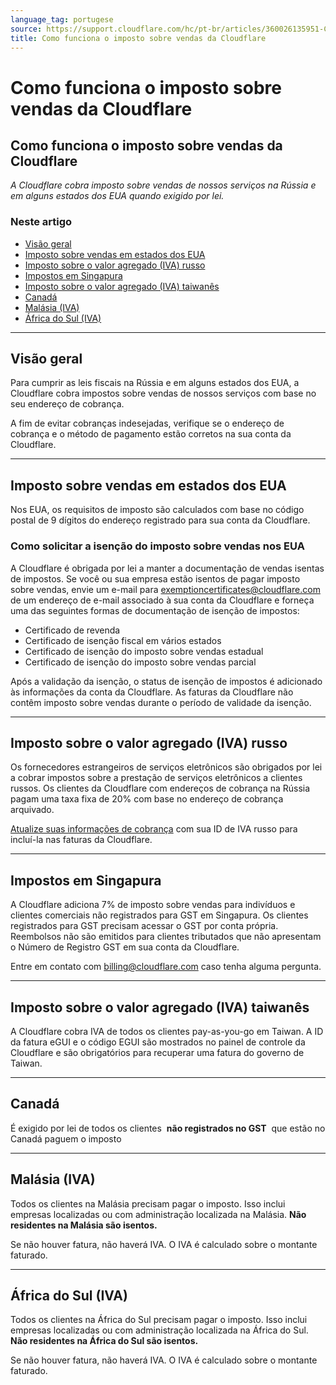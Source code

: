 ```yaml
---
language_tag: portugese
source: https://support.cloudflare.com/hc/pt-br/articles/360026135951-Como-funciona-o-imposto-sobre-vendas-da-Cloudflare
title: Como funciona o imposto sobre vendas da Cloudflare
---
```


# Como funciona o imposto sobre vendas da Cloudflare

## Como funciona o imposto sobre vendas da Cloudflare

_A Cloudflare cobra imposto sobre vendas de nossos serviços na Rússia e em alguns estados dos EUA quando exigido por lei._

### Neste artigo

-   [Visão geral](https://support.cloudflare.com/hc/pt-br/articles/360026135951-Como-funciona-o-imposto-sobre-vendas-da-Cloudflare#2m7RT6AI5qBkB0YWwioCRx)
-   [Imposto sobre vendas em estados dos EUA](https://support.cloudflare.com/hc/pt-br/articles/360026135951-Como-funciona-o-imposto-sobre-vendas-da-Cloudflare#2IBuAhhkbLxTr39W79THGy)
-   [Imposto sobre o valor agregado (IVA) russo](https://support.cloudflare.com/hc/pt-br/articles/360026135951-Como-funciona-o-imposto-sobre-vendas-da-Cloudflare#2oyOmMH4GOhfpEIWEZ6ETG)
-   [Impostos em Singapura](https://support.cloudflare.com/hc/pt-br/articles/360026135951-Como-funciona-o-imposto-sobre-vendas-da-Cloudflare#h_6rIxZ29oODYgA0QTsAFcdY)
-   [Imposto sobre o valor agregado (IVA) taiwanês](https://support.cloudflare.com/hc/pt-br/articles/360026135951-Como-funciona-o-imposto-sobre-vendas-da-Cloudflare#h_5zS6KgfWKKmApDRspDervs)
-   [Canadá](https://support.cloudflare.com/hc/pt-br/articles/360026135951-Como-funciona-o-imposto-sobre-vendas-da-Cloudflare#h_2g8xEPCRENGw1vHq2eqhxM)
-   [Malásia (IVA)](https://support.cloudflare.com/hc/pt-br/articles/360026135951-Como-funciona-o-imposto-sobre-vendas-da-Cloudflare#h_1XGrVKaJIcMmUJeTosjzfY)
-   [África do Sul (IVA)](https://support.cloudflare.com/hc/pt-br/articles/360026135951-Como-funciona-o-imposto-sobre-vendas-da-Cloudflare#h_2xoVLGAGGiTHeaDNhUbU0S)

___

## Visão geral

Para cumprir as leis fiscais na Rússia e em alguns estados dos EUA, a Cloudflare cobra impostos sobre vendas de nossos serviços com base no seu endereço de cobrança. 

A fim de evitar cobranças indesejadas, verifique se o endereço de cobrança e o método de pagamento estão corretos na sua conta da Cloudflare.

___

## Imposto sobre vendas em estados dos EUA

Nos EUA, os requisitos de imposto são calculados com base no código postal de 9 dígitos do endereço registrado para sua conta da Cloudflare.

### Como solicitar a isenção do imposto sobre vendas nos EUA

A Cloudflare é obrigada por lei a manter a documentação de vendas isentas de impostos. Se você ou sua empresa estão isentos de pagar imposto sobre vendas, envie um e-mail para exemptioncertificates@cloudflare.com de um endereço de e-mail associado à sua conta da Cloudflare e forneça uma das seguintes formas de documentação de isenção de impostos:

-   Certificado de revenda
-   Certificado de isenção fiscal em vários estados
-   Certificado de isenção do imposto sobre vendas estadual
-   Certificado de isenção do imposto sobre vendas parcial

Após a validação da isenção, o status de isenção de impostos é adicionado às informações da conta da Cloudflare. As faturas da Cloudflare não contêm imposto sobre vendas durante o período de validade da isenção. 

___

## Imposto sobre o valor agregado (IVA) russo

Os fornecedores estrangeiros de serviços eletrônicos são obrigados por lei a cobrar impostos sobre a prestação de serviços eletrônicos a clientes russos. Os clientes da Cloudflare com endereços de cobrança na Rússia pagam uma taxa fixa de 20% com base no endereço de cobrança arquivado.

[Atualize suas informações de cobrança](https://support.cloudflare.com/hc/articles/200170236/#12345682) com sua ID de IVA russo para incluí-la nas faturas da Cloudflare.

___

## Impostos em Singapura

A Cloudflare adiciona 7% de imposto sobre vendas para indivíduos e clientes comerciais não registrados para GST em Singapura. Os clientes registrados para GST precisam acessar o GST por conta própria. Reembolsos não são emitidos para clientes tributados que não apresentam o Número de Registro GST em sua conta da Cloudflare.

Entre em contato com billing@cloudflare.com caso tenha alguma pergunta.

___

## Imposto sobre o valor agregado (IVA) taiwanês

A Cloudflare cobra IVA de todos os clientes pay-as-you-go em Taiwan. A ID da fatura eGUI e o código EGUI são mostrados no painel de controle da Cloudflare e são obrigatórios para recuperar uma fatura do governo de Taiwan.

___

## Canadá

É exigido por lei de todos os clientes  **não registrados no GST**  que estão no Canadá paguem o imposto

___

## Malásia (IVA)

Todos os clientes na Malásia precisam pagar o imposto. Isso inclui empresas localizadas ou com administração localizada na Malásia. **Não residentes na Malásia são isentos.**

Se não houver fatura, não haverá IVA. O IVA é calculado sobre o montante faturado.

___

## África do Sul (IVA)

Todos os clientes na África do Sul precisam pagar o imposto. Isso inclui empresas localizadas ou com administração localizada na África do Sul. **Não residentes na África do Sul são isentos.**

Se não houver fatura, não haverá IVA. O IVA é calculado sobre o montante faturado.
